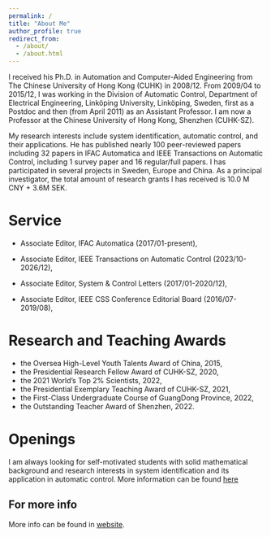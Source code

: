 ```yaml
---
permalink: /
title: "About Me"
author_profile: true
redirect_from: 
  - /about/
  - /about.html
---
```


I received his Ph.D. in Automation and Computer-Aided Engineering from The Chinese University of Hong Kong (CUHK) in 2008/12. From 2009/04 to 2015/12, I was working in the Division of Automatic Control, Department of Electrical Engineering, Linköping University, Linköping, Sweden, first as a Postdoc and then (from April 2011) as an Assistant Professor. I am now a Professor at the Chinese University of Hong Kong, Shenzhen (CUHK-SZ).  

My research interests include system identification, automatic control, and their applications. He has published nearly 100 peer-reviewed papers including 32 papers in IFAC Automatica and IEEE Transactions on Automatic Control, including 1 survey paper and 16 regular/full papers. I has participated in several projects in Sweden, Europe and China. As a principal investigator, the total amount of research grants I has received is 10.0 M CNY + 3.6M SEK.



Service
======
* Associate Editor, IFAC Automatica (2017/01-present),

* Associate Editor, IEEE Transactions on Automatic Control (2023/10-2026/12),

* Associate Editor, System & Control Letters (2017/01-2020/12),

* Associate Editor, IEEE CSS Conference Editorial Board (2016/07-2019/08),
  
Research and Teaching Awards
======
* the Oversea High-Level Youth Talents Award of China, 2015,
* the Presidential Research Fellow Award of CUHK-SZ, 2020,
* the 2021 World’s Top 2% Scientists, 2022,
* the Presidential Exemplary Teaching Award of CUHK-SZ, 2021,
* the First-Class Undergraduate Course of GuangDong Province, 2022,
* the Outstanding Teacher Award of Shenzhen, 2022.

Openings
======
I am always looking for self-motivated students with solid mathematical background and research interests in system identification and its application in automatic control.
More information can be found [here](../files/Position_v2024-25.pdf)

For more info
------
More info can be found in [website](https://sds.cuhk.edu.cn/en/teacher/265).
